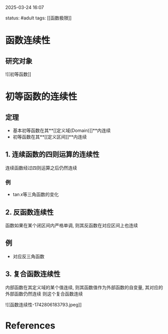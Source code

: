 2025-03-24    16:07

status: #adult 
tags: [[函数极限]]


# 函数连续性

## 研究对象

![[初等函数]]

# 初等函数的连续性

## 定理

- 基本初等函数在其**[[定义域(Domain)]]**内连续
- 初等函数在其**[[定义区间]]**内连续

## 1. 连续函数的四则运算的连续性

连续函数经过四则运算之后仍然连续

### 例

- $\tan{x}$等三角函数的变化

## 2. 反函数连续性

函数如果在某个闭区间内严格单调, 则其反函数在对应区间上也连续

## 例

- 对应反三角函数

## 3. 复合函数连续性
内部函数在其定义域的某个值连续, 则其函数值作为外部函数的自变量, 其对应的外部函数仍然连续
则这个复合函数连续

![[函数连续性-1742806183793.jpeg]]




# References
